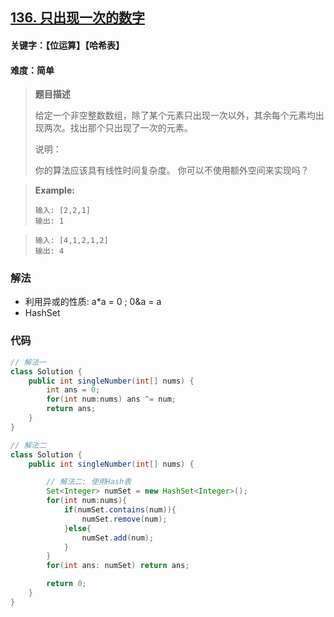 ## [136. 只出现一次的数字](https://leetcode-cn.com/problems/single-number/)

#### 关键字：【位运算】【哈希表】

#### 难度：简单

> **题目描述**
>
> 给定一个非空整数数组，除了某个元素只出现一次以外，其余每个元素均出现两次。找出那个只出现了一次的元素。
>
> 说明：
>
> 你的算法应该具有线性时间复杂度。 你可以不使用额外空间来实现吗？
>

> 
>
> **Example:**
>
> ```
> 输入: [2,2,1]
> 输出: 1
> ```

> ```
> 输入: [4,1,2,1,2]
> 输出: 4
> ```


### 解法

- 利用异或的性质: a*a = 0 ; 0&a = a
- HashSet

### 代码

```java
// 解法一
class Solution {
    public int singleNumber(int[] nums) {
        int ans = 0;
        for(int num:nums) ans ^= num;
        return ans;
    }
}
```

```java
// 解法二
class Solution {
    public int singleNumber(int[] nums) {

        // 解法二: 使用Hash表
        Set<Integer> numSet = new HashSet<Integer>();
        for(int num:nums){
            if(numSet.contains(num)){
                numSet.remove(num);
            }else{
                numSet.add(num);
            }
        }
        for(int ans: numSet) return ans;

        return 0;
    }
}
```
